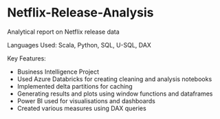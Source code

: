 # Netflix-Release-Analysis
Analytical report on Netflix release data

Languages Used:
  Scala, Python, SQL, U-SQL, DAX

Key Features:
 - Business Intelligence Project
 - Used Azure Databricks for creating cleaning and analysis notebooks
 - Implemented delta partitions for caching
 - Generating results and plots using window functions and dataframes
 - Power BI used for visualisations and dashboards
 - Created various measures using DAX queries
